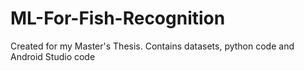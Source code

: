 # ML-For-Fish-Recognition
Created for my Master's Thesis. Contains datasets, python code and Android Studio code
